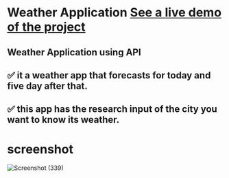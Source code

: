# Weather Application [ See a live demo of the project](https://ahmed-roshdy-1.github.io/Weather-Application/)
## Weather Application using API
 

## ✅ it a weather app that forecasts for today and five day after that.

## ✅ this app has the research input of the city you want to know its weather.
#
#

# screenshot
![Screenshot (339)](https://user-images.githubusercontent.com/65695097/126917409-bfa14109-0cb9-4d5f-91ba-34f8c50b4d34.png)

